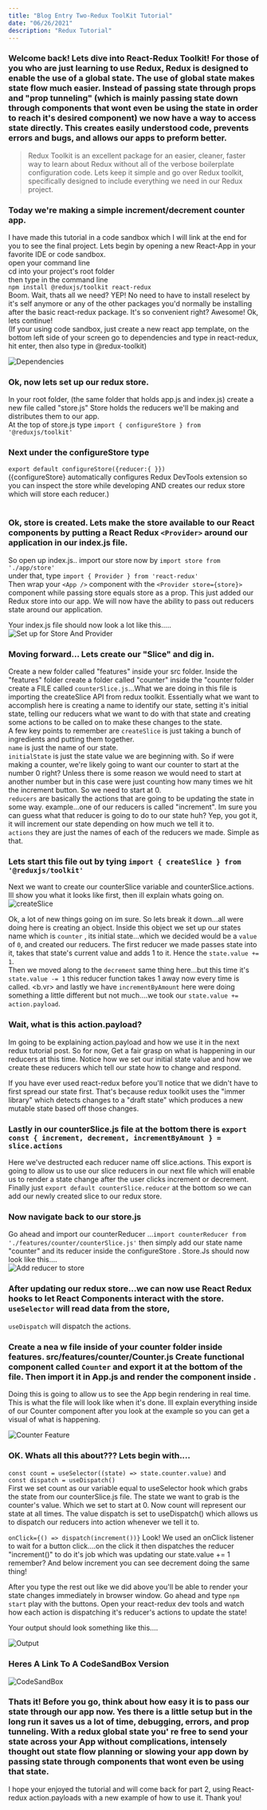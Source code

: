 ```yaml
---
title: "Blog Entry Two-Redux ToolKit Tutorial"
date: "06/26/2021"
description: "Redux Tutorial"
---
```


### Welcome back! Lets dive into React-Redux Toolkit! For those of you who are just learning to use Redux, Redux is designed to enable the use of a global state. The use of global state makes state flow much easier. Instead of passing state through props and "prop tunneling" (which is mainly passing state down through components that wont even be using the state in order to reach it's desired component) we now have a way to access state directly. This creates easily understood code, prevents errors and bugs, and allows our apps to preform better.

> Redux Toolkit is an excellent package for an easier, cleaner, faster way to learn about Redux without all of the verbose boilerplate configuration code. Lets keep it simple and go over Redux toolkit, specifically designed to include everything we need in our Redux project.

### Today we're making a simple increment/decrement counter app.

I have made this tutorial in a code sandbox which I will link at the end for you to see the final project.
Lets begin by opening a new React-App in your favorite IDE or code sandbox.<br>
open your command line<br>
cd into your project's root folder<br>
then type in the command line<br>
`npm install @reduxjs/toolkit react-redux`<br>
Boom. Wait, thats all we need? YEP! No need to have to install reselect by it's self anymore or any of the other packages you'd normally be installing after the basic react-redux package. It's so convenient right? Awesome! Ok, lets continue! <br>
(If your using code sandbox, just create a new react app template, on the bottom left side of your screen go to dependencies and type in react-redux, hit enter, then also type in @redux-toolkit)<br>

![Dependencies](https://i.ibb.co/W0WynJ5/dependecies.png "Dependencies Added To Our Project") <br>

### Ok, now lets set up our redux store.

In your root folder, (the same folder that holds app.js and index.js) create a new file called "store.js" Store holds the reducers we'll be making and distributes them to our app. <br>
At the top of store.js type `import { configureStore } from '@reduxjs/toolkit'`<br>

### Next under the configureStore type<br>

`export default configureStore({reducer:{ }})`<br>
({configureStore} automatically configures Redux DevTools extension so you can inspect the store while developing AND creates our redux store which will store each reducer.)<br><br>

### Ok, store is created. Lets make the store available to our React components by putting a React Redux `<Provider>` around our application in our index.js file. <br>

So open up index.js.. import our store now by `import store from './app/store'`<br>
under that, type `import { Provider } from 'react-redux'`<br>
Then wrap your `<App />` component with the `<Provider store={store}>` component while passing store equals store as a prop. This just added our Redux store into our app. We will now have the ability to pass out reducers state around our application. <br>

Your index.js file should now look a lot like this.....<br>
![Set up for Store And Provider](https://i.ibb.co/1vQ0Sfm/Provider.png "imported store and provider and set up provider and store.") <br>

### Moving forward... Lets create our "Slice" and dig in.

Create a new folder called "features" inside your src folder. Inside the "features" folder create a folder called "counter" inside the "counter folder create a FILE called `counterSlice.js`...What we are doing in this file is importing the createSlice API from redux toolkit. Essentially what we want to accomplish here is creating a name to identify our state, setting it's initial state, telling our reducers what we want to do with that state and creating some actions to be called on to make these changes to the state. <br>
A few key points to remember are `createSlice` is just taking a bunch of ingredients and putting them together. <br>
`name` is just the name of our state. <br>
`initialState` is just the state value we are beginning with. So if were making a counter, we're likely going to want our counter to start at the number 0 right? Unless there is some reason we would need to start at another number but in this case were just counting how many times we hit the increment button. So we need to start at 0. <br>
`reducers` are basically the actions that are going to be updating the state in some way. example...one of our reducers is called "increment". Im sure you can guess what that reducer is going to do to our state huh? Yep, you got it, it will increment our state depending on how much we tell it to. <br>
`actions` they are just the names of each of the reducers we made. Simple as that.

### Lets start this file out by tying `import { createSlice } from '@reduxjs/toolkit'`

Next we want to create our counterSlice variable and counterSlice.actions. Ill show you what it looks like first, then ill explain whats going on. <br>
![createSlice](https://i.ibb.co/3BtC6Fq/create-Slice.png "imported createSlice and set up our state, reducers and actions..") <br>

Ok, a lot of new things going on im sure. So lets break it down...all were doing here is creating an object. Inside this object we set up our states name which is `counter` , its initial state...which we decided would be a `value` of `0`, and created our reducers. The first reducer we made passes state into it, takes that state's current value and adds 1 to it. Hence the `state.value += 1`. <br>
Then we moved along to the `decrement` same thing here...but this time it's `state.value -= 1` this reducer function takes 1 away now every time is called. <b.vr>
and lastly we have `incrementByAmount` here were doing something a little different but not much....we took our `state.value += action.payload`. <br>

### Wait, what is this action.payload?

Im going to be explaining action.payload and how we use it in the next redux tutorial post. So for now, Get a fair grasp on what is happening in our reducers at this time. Notice how we set our initial state value and how we create these reducers which tell our state how to change and respond. <br>

If you have ever used react-redux before you'll notice that we didn't have to first spread our state first. That's because redux toolkit uses the "immer library" which detects changes to a "draft state" which produces a new mutable state based off those changes.

### Lastly in our counterSlice.js file at the bottom there is `export const { increment, decrement, incrementByAmount } = slice.actions`

Here we've destructed each reducer name off slice.actions. This export is going to allow us to use our slice reducers in our next file which will enable us to render a state change after the user clicks increment or decrement. <br>
Finally just `export default counterSlice.reducer` at the bottom so we can add our newly created slice to our redux store.

### Now navigate back to our store.js

Go ahead and import our counterReducer ...`import counterReducer from './features/counter/counterSlice.js'` then simply add our state name "counter" and its reducer inside the configureStore . Store.Js should now look like this....<br>
![Add reducer to store](https://i.ibb.co/ZXd4ptL/sliceto-Store.png "imported counterReducer and aded counter: counterReducer to our store.") <br>

### After updating our redux store...we can now use React Redux hooks to let React Components interact with the store. `useSelector` will read data from the store,

`useDispatch` will dispatch the actions.

### Create a nea w file inside of your counter folder inside features. src/features/counter/Counter.js Create functional component called `Counter` and export it at the bottom of the file. Then import it in App.js and render the component inside <App>.

Doing this is going to allow us to see the App begin rendering in real time.<br>
This is what the file will look like when it's done. Ill explain everything inside of our Counter component after you look at the example so you can get a visual of what is happening.

![Counter Feature](https://i.ibb.co/DQ4Q5CF/feature-counter-JS.png "This is how we'll be passing our global state and rendering increments and decrements.") <br>

### OK. Whats all this about??? Lets begin with....

`const count = useSelector((state) => state.counter.value)` and <br> `const dispatch = useDispatch()`<br>
First we set count as our variable equal to useSelector hook which grabs the state from our counterSlice.js file. The state we want to grab is the counter's value. Which we set to start at 0. Now count will represent our state at all times. The value dispatch is set to useDispatch() which allows us to dispatch our reducers into action whenever we tell it to. <br>

`onClick={() => dispatch(increment())}` Look! We used an onClick listener to wait for a button click....on the click it then dispatches the reducer "increment()" to do it's job which was updating our state.value += 1 remember? And below increment you can see decrement doing the same thing! <br>

After you type the rest out like we did above you'll be able to render your state changes immediately in browser window. Go ahead and type `npm start` play with the buttons. Open your react-redux dev tools and watch how each action is dispatching it's reducer's actions to update the state! <br>

Your output should look something like this....<br>

![Output](https://i.ibb.co/55cS8zM/finished-Redux.png "Code finalized and rendered on your browser window..") <br>

### Heres A Link To A CodeSandBox Version

![CodeSandBox](https://codesandbox.io/s/simple-reduxtoolkit-example-forked-3n1s9?file=/src/App.js "CodeSandBox Version") <br>

### Thats it! Before you go, think about how easy it is to pass our state through our app now. Yes there is a little setup but in the long run it saves us a lot of time, debugging, errors, and prop tunneling. With a redux global state you' re free to send your state across your App without complications, intensely thought out state flow planning or slowing your app down by passing state through components that wont even be using that state. <br>

I hope your enjoyed the tutorial and will come back for part 2, using React-redux action.payloads with a new example of how to use it. Thank you!

<!-- <iframe width="560" height="315" src="https://www.youtube.com/embed/DXJO3AraeMQ" frameborder="0" allow="accelerometer; autoplay; encrypted-media; gyroscope; picture-in-picture" allowfullscreen></iframe> -->
